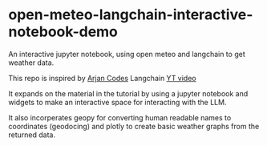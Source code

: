 # open-meteo-langchain-interactive-notebook-demo
An interactive jupyter notebook, using open meteo and langchain to get weather data.

This repo is inspired by [Arjan Codes](https://github.com/ArjanCode) Langchain [YT video](https://www.youtube.com/watch?v=I4mFqyqFkxg&ab_channel=ArjanCodes)

It expands on the material in the tutorial by using a jupyter notebook and widgets to make an interactive space for interacting with the LLM.

It also incorperates geopy for converting human readable names to coordinates (geodocing) and plotly to create basic weather graphs from the returned data.